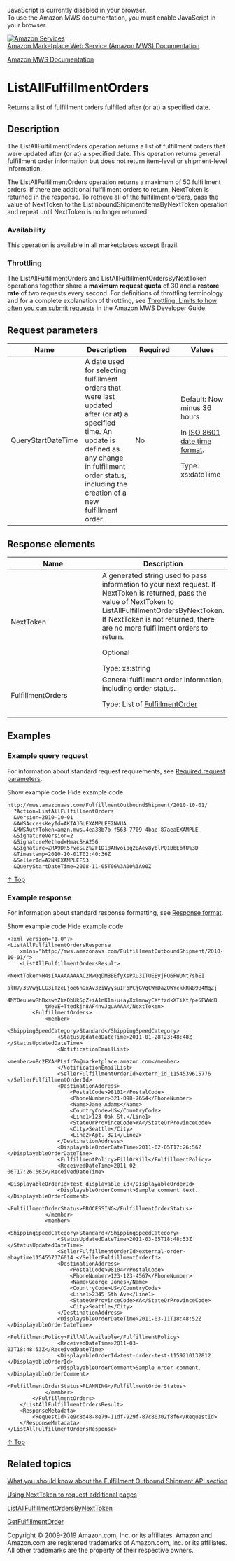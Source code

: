 <div id="MWSDX_noscript">

JavaScript is currently disabled in your browser.  
To use the Amazon MWS documentation, you must enable JavaScript in your
browser.

</div>

<div id="MWSDX_divtop">

[![Amazon
Services](https://images-na.ssl-images-amazon.com/images/G/08/mwsportal/fr_FR/amazonservices.gif "Amazon Services")](http://services.amazon.fr)  
<span id="MWSDX_titlebar">[Amazon Marketplace Web Service (Amazon MWS)
Documentation](https://developer.amazonservices.fr/gp/mws/docs.html)</span>

</div>

<div id="MWSDX_divbottom">

<div id="MWSDX_divleft">

<div id="MWSDX_toc">

</div>

</div>

<div id="MWSDX_divright">

<div id="MWSDX_content">

<span id="MWSDX_breadcrumbs">[Amazon MWS
Documentation](https://developer.amazonservices.fr/gp/mws/docs.html)</span>

<div id="FBAOutbound_ListAllFulfillmentOrders" class="nested0">

ListAllFulfillmentOrders
========================

<div class="body">

<span class="ph">Returns a list of fulfillment orders fulfilled after
(or at) a specified date.</span>

</div>

<div id="Description" class="topic concept nested1">

Description
-----------

<div class="body conbody">

The <span class="keyword apiname">ListAllFulfillmentOrders</span>
operation returns a list of fulfillment orders that were updated after
(or at) a specified date. This operation returns general fulfillment
order information but does not return item-level or shipment-level
information.

The <span class="keyword apiname">ListAllFulfillmentOrders</span>
operation returns a maximum of 50 fulfillment orders. If there are
additional fulfillment orders to return, <span
class="keyword parmname">NextToken</span> is returned in the response.
To retrieve all of the fulfillment orders, pass the value of <span
class="keyword parmname">NextToken</span> to the <span
class="keyword apiname">ListInboundShipmentItemsByNextToken</span>
operation and repeat until <span
class="keyword parmname">NextToken</span> is no longer returned.

<div class="section">

### Availability

This operation is available in all marketplaces except Brazil.

</div>

<div class="section">

### Throttling

The <span class="keyword apiname">ListAllFulfillmentOrders</span> and
<span class="keyword apiname">ListAllFulfillmentOrdersByNextToken</span>
operations together share a **maximum request quota** of 30 and a
**restore rate** of two requests every second. <span class="ph">For
definitions of throttling terminology and for a complete explanation of
throttling, see
<a href="../dev_guide/DG_Throttling.md" class="xref">Throttling: Limits to how often you can submit requests</a>
in the <span class="ph">Amazon MWS Developer Guide</span>.</span>

</div>

</div>

</div>

<div id="RequestParameters" class="topic reference nested1">

Request parameters
------------------

<div class="body refbody">

<div class="tablenoborder">

<table id="RequestParameters__RequestParametersTable" class="table" data-cellpadding="4" data-cellspacing="0" data-summary="" data-frame="border" data-border="1" data-rules="all">
<colgroup>
<col style="width: 25%" />
<col style="width: 25%" />
<col style="width: 25%" />
<col style="width: 25%" />
</colgroup>
<thead>
<tr class="header">
<th>Name</th>
<th>Description</th>
<th>Required</th>
<th>Values</th>
</tr>
</thead>
<tbody>
<tr class="odd">
<td><span class="keyword parmname">QueryStartDateTime</span></td>
<td>A date used for selecting fulfillment orders that were last updated after (or at) a specified time. An update is defined as any change in fulfillment order status, including the creation of a new fulfillment order.</td>
<td>No</td>
<td>Default: Now minus 36 hours
<p>In <span class="ph"><a href="../dev_guide/DG_ISO8601.md" class="xref">ISO 8601 date time format</a></span>.</p>
<p><span class="ph">Type: xs:dateTime</span></p></td>
</tr>
</tbody>
</table>

</div>

</div>

</div>

<div id="ResponseElements" class="topic reference nested1">

Response elements
-----------------

<div class="body refbody">

<div class="tablenoborder">

<table id="ResponseElements__ResponseElementsTable" class="table" data-cellpadding="4" data-cellspacing="0" data-summary="" data-frame="border" data-border="1" data-rules="all">
<colgroup>
<col style="width: 50%" />
<col style="width: 50%" />
</colgroup>
<thead>
<tr class="header">
<th>Name</th>
<th>Description</th>
</tr>
</thead>
<tbody>
<tr class="odd">
<td><span class="keyword parmname">NextToken</span></td>
<td>A generated string used to pass information to your next request. If <span class="keyword parmname">NextToken</span> is returned, pass the value of <span class="keyword parmname">NextToken</span> to <span class="keyword apiname">ListAllFulfillmentOrdersByNextToken</span>. If <span class="keyword parmname">NextToken</span> is not returned, there are no more fulfillment orders to return.
<p>Optional</p>
<span class="ph">Type: xs:string</span></td>
</tr>
<tr class="even">
<td><span class="keyword parmname">FulfillmentOrders</span></td>
<td>General fulfillment order information, including order status.
<p>Type: List of <a href="FBAOutbound_Datatypes.md#FulfillmentOrder" class="xref" title="General information about a fulfillment order, including its status.">FulfillmentOrder</a></p></td>
</tr>
</tbody>
</table>

</div>

</div>

</div>

<div id="Examples" class="topic reference nested1">

Examples
--------

<div class="body refbody">

<div class="section">

### Example query request

<span class="ph">For information about standard request requirements,
see
<a href="../dev_guide/DG_RequiredRequestParameters.md" class="xref">Required request parameters</a>.</span>

<span class="ph expander"> <span class="keyword parmname xshow">Show
example code</span> <span class="keyword parmname xhide">Hide example
code</span> </span>

<div class="sectiondiv content">

    http://mws.amazonaws.com/FulfillmentOutboundShipment/2010-10-01/
      ?Action=ListAllFulfillmentOrders
      &Version=2010-10-01
      &AWSAccessKeyId=AKIAJGUEXAMPLEE2NVUA
      &MWSAuthToken=amzn.mws.4ea38b7b-f563-7709-4bae-87aeaEXAMPLE
      &SignatureVersion=2
      &SignatureMethod=HmacSHA256
      &Signature=ZRA9DR5rveSuz%2F1D18AHvoipg2BAev8yblPQ1BbEbfU%3D
      &Timestamp=2010-10-01T02:40:36Z
      &SellerId=A2NKEXAMPLEF53
      &QueryStartDateTime=2008-11-05T06%3A00%3A00Z

<a href="#Examples" class="xref">↑ Top</a>

</div>

</div>

<div class="section">

### Example response

<span class="ph">For information about standard response formatting, see
<a href="../dev_guide/DG_ResponseFormat.md" class="xref">Response format</a>.</span>

<span class="ph expander"> <span class="keyword parmname xshow">Show
example code</span> <span class="keyword parmname xhide">Hide example
code</span> </span>

<div class="sectiondiv content">

    <?xml version="1.0"?>
    <ListAllFulfillmentOrdersResponse
        xmlns="http://mws.amazonaws.com/FulfillmentOutboundShipment/2010-10-01/">
        <ListAllFulfillmentOrdersResult>
            <NextToken>H4sIAAAAAAAAAC2MwQqDMBBEfyXsPXU3ITUEEyjFQ6FWUNt7sbEI
                alH7/3SVwjLLG3iTzeLjoe6n9xAv3ziWyysuIFoPCjGVqCWmDaZOWYckkRNB9B4MgZj
                4MY0euuewRhBxswhZkaQbUk5pZ+iA1nK1m+u+ayXxlmnwyCXffzdkXTiXt/pe5FWWdB
                tWeVE+Ttedkjn8AF4nvJquAAAA</NextToken>
            <FulfillmentOrders>
                <member>
                    <ShippingSpeedCategory>Standard</ShippingSpeedCategory>
                    <StatusUpdatedDateTime>2011-01-28T23:48:48Z </StatusUpdatedDateTime>
                    <NotificationEmailList>
                        <member>o8c2EXAMPLsfr7o@marketplace.amazon.com</member>
                    </NotificationEmailList>
                    <SellerFulfillmentOrderId>extern_id_1154539615776 </SellerFulfillmentOrderId>
                    <DestinationAddress>
                        <PostalCode>98101</PostalCode>
                        <PhoneNumber>321-098-7654</PhoneNumber>
                        <Name>Jane Adams</Name>
                        <CountryCode>US</CountryCode>
                        <Line1>123 Oak St.</Line1>
                        <StateOrProvinceCode>WA</StateOrProvinceCode>
                        <City>Seattle</City>
                        <Line2>Apt. 321</Line2>
                    </DestinationAddress>
                    <DisplayableOrderDateTime>2011-02-05T17:26:56Z </DisplayableOrderDateTime>
                    <FulfillmentPolicy>FillOrKill</FulfillmentPolicy>
                    <ReceivedDateTime>2011-02-06T17:26:56Z</ReceivedDateTime>
                    <DisplayableOrderId>test_displayable_id</DisplayableOrderId>
                    <DisplayableOrderComment>Sample comment text. </DisplayableOrderComment>
                    <FulfillmentOrderStatus>PROCESSING</FulfillmentOrderStatus>
                </member>
                <member>
                    <ShippingSpeedCategory>Standard</ShippingSpeedCategory>
                    <StatusUpdatedDateTime>2011-03-05T18:48:53Z </StatusUpdatedDateTime>
                    <SellerFulfillmentOrderId>external-order-ebaytime1154557376014 </SellerFulfillmentOrderId>
                    <DestinationAddress>
                        <PostalCode>98104</PostalCode>
                        <PhoneNumber>123-123-4567</PhoneNumber>
                        <Name>George Jones</Name>
                        <CountryCode>US</CountryCode>
                        <Line1>2345 5th Ave</Line1>
                        <StateOrProvinceCode>WA</StateOrProvinceCode>
                        <City>Seattle</City>
                    </DestinationAddress>
                    <DisplayableOrderDateTime>2011-03-11T18:48:52Z </DisplayableOrderDateTime>
                    <FulfillmentPolicy>FillAllAvailable</FulfillmentPolicy>
                    <ReceivedDateTime>2011-03-03T18:48:53Z</ReceivedDateTime>
                    <DisplayableOrderId>test-order-test-1159210132812 </DisplayableOrderId>
                    <DisplayableOrderComment>Sample order comment. </DisplayableOrderComment>
                    <FulfillmentOrderStatus>PLANNING</FulfillmentOrderStatus>
                </member>
            </FulfillmentOrders>
        </ListAllFulfillmentOrdersResult>
        <ResponseMetadata>
            <RequestId>7e9c8d48-8e79-11df-929f-87c80302f8f6</RequestId>
        </ResponseMetadata>
    </ListAllFulfillmentOrdersResponse>

<a href="#Examples" class="xref">↑ Top</a>

</div>

</div>

</div>

</div>

<div id="RelatedTopics" class="topic nested1">

Related topics
--------------

<div class="body">

<a href="FBAOutbound_Overview.md" class="xref">What you should know about the Fulfillment Outbound Shipment API section</a>

<a href="../dev_guide/DG_NextToken.md" class="xref">Using NextToken to request additional pages</a>

<a href="FBAOutbound_ListAllFulfillmentOrdersByNextToken.md" class="xref" title="Returns the next page of fulfillment orders using the NextToken parameter.">ListAllFulfillmentOrdersByNextToken</a>

<a href="FBAOutbound_GetFulfillmentOrder.md" class="xref" title="Returns a fulfillment order based on a specified SellerFulfillmentOrderId.">GetFulfillmentOrder</a>

</div>

</div>

</div>

<div id="MWSDX_footer">

Copyright © 2009-2019 Amazon.com, Inc. or its affiliates. Amazon and
Amazon.com are registered trademarks of Amazon.com, Inc. or its
affiliates. All other trademarks are the property of their respective
owners.

</div>

</div>

</div>

<div style="clear: both;">

</div>

</div>
